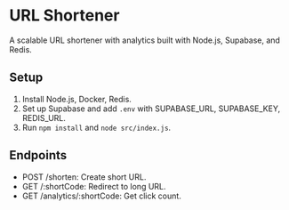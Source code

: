 # URL Shortener
A scalable URL shortener with analytics built with Node.js, Supabase, and Redis.

## Setup
1. Install Node.js, Docker, Redis.
2. Set up Supabase and add `.env` with SUPABASE_URL, SUPABASE_KEY, REDIS_URL.
3. Run `npm install` and `node src/index.js`.

## Endpoints
- POST /shorten: Create short URL.
- GET /:shortCode: Redirect to long URL.
- GET /analytics/:shortCode: Get click count.